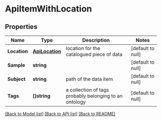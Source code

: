# ApiItemWithLocation

## Properties
Name | Type | Description | Notes
------------ | ------------- | ------------- | -------------
**Location** | [**ApiLocation**](api.Location.md) | location for the catalogued piece of data | [default to null]
**Sample** | **string** |  | [default to null]
**Subject** | **string** | path of the data item | [default to null]
**Tags** | **[]string** | a collection of tags probably belonging to an ontology | [default to null]

[[Back to Model list]](../README.md#documentation-for-models) [[Back to API list]](../README.md#documentation-for-api-endpoints) [[Back to README]](../README.md)


